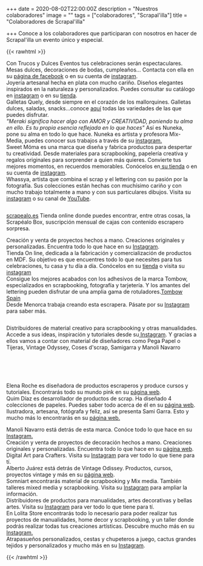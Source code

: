 +++
date = 2020-08-02T22:00:00Z
description = "Nuestros colaboradores"
image = ""
tags = ["colaboradores", "Scrapal'illa"]
title = "Colaboradores de Scrapal'illa"

+++
Conoce a los colaboradores que participaran con nosotros en hacer de Scrapal'illa un evento único y especial.

{{< rawhtml >}}

<div class="box alt">

<div class="row 50% uniform">

<div class="3u"><span><img src="/uploads/trucos-y-dulces-2020-08-11.jpg" alt="" /></span></div>

<div class="3u"><span class="image fit">Con Trucos y Dulces Eventos tus celebraciones serán espectaculares. Mesas dulces, decoraciones de bodas, cumpleaños... Contacta con ella en su <a href="https://www.facebook.com/trucosydulceseventos">página de facebook</a> o en su cuenta de <a href="https://www.instagram.com/trucosydulces_eventos/">instagram</a>.</span></div>

<div class="3u"><span><img src="/uploads/flores-de-guirior2-2020-08-24.jpg" alt="" /></span></div>

<div class="3u$"><span class="image fit">Joyería artesanal hecha en plata con mucho cariño. Diseños elegantes inspirados en la naturaleza y personalizados. Puedes consultar su catálogo en <a href="https://www.instagram.com/flores_de_guirior/">instagram</a> o en su <a href="https://esmosaik.com/es/flores-de-guirior/">tienda</a>.</span></div>

<div class="3u"><span><img src="/uploads/quely-logo-2020-08-11.jpg" alt="" /></span></div>

<div class="3u"><span class="image fit">Galletas Quely, desde siempre en el corazón de los mallorquines. Galletas dulces, saladas, snacks...conoce <a href="https://quely.com/es/">aquí</a> todas las variedades de las que puedes disfrutar.</span></div>

<div class="3u"><span><img src="/uploads/nuneka-2020-09-05.png" alt="" /></span></div>

<div class="3u$"><span class="image fit"><i>"Meraki significa hacer algo con AMOR y CREATIVIDAD, poniendo tu alma en ello. Es tu propia esencia reflejada en lo que haces"</i> Así es Nuneka, pone su alma en todo lo que hace. Nuneka es artista y profesora Mix-Media, puedes conocer sus trabajos a través de su <a href="https://www.instagram.com/nuneka__/">instagram.</a></span></div>

<div class="3u"><span><img src="/uploads/sweetmoma-2020-09-05.png" alt="" /></span></div>

<div class="3u"><span class="image fit">Sweet Möma es una marca que diseña y fabrica productos para despertar tu creatividad. Desde materiales para scrapbooking, papelería creativa y regalos originales para sorprender a quien más quieres. Convierte tus mejores momentos, en recuerdos memorables. Conócelos en<a href="https://sweetmoma.com/es/"> su tienda</a> o en su cuenta de <a href="https://www.instagram.com/sweetmomabcn/">instagram</a>.</span></div>

<div class="3u"><span><img src="/uploads/whayssa-2020-09-05.png" alt="" /></span></div>

<div class="3u$"><span class="image fit">Whassya, artista que combina el scrap y el lettering con su pasión por la fotografía. Sus colecciones están hechas con muchísimo cariño y con mucho trabajo totalmente a mano y con sus particulares dibujos. Visita su <a href="https://www.instagram.com/whassya/">instagram</a> o su canal de <a href="https://www.youtube.com/c/WhassyaMaspirosa">YouTube</a>.</span></div>

</div>

</div>

<!--Prueba Marga-->

<!-- Para logo grande. izquierda imagen, derecha texto-->

<div class="row">

<div class="6u 12u$(small)">

<span><img src="/uploads/scrapealo-2020-09-05.png" alt="" /></span>

</div>

<div class="6u$ 12u$(small)">

<a href="https://scrapealo.es/">scrapealo.es</a> Tienda online donde puedes encontrar, entre otras cosas, la Scrapéalo Box, suscripción mensual de cajas con contenido escrapero sorpresa.

</div>

</div>

<!--FIN logo grande-->

<div class="row">

<div class="row 50% uniform">

<div class="3u"><span><img src="/uploads/coquitoscrapero-2020-09-05.png" alt="" /></span></div>

<div class="3u"><span class="image fit">Creación y venta de proyectos hechos a mano. Creaciones originales y personalizadas. Encuentra todo lo que hace en su <a href="https://www.instagram.com/coquitoscrapero/">Instagram</a>.</span></div>

<div class="3u"><span><img src="/uploads/artelaserdesign-2020-09-12.png" alt="" /></span></div>

<div class="3u$"><span class="image fit">Tienda On line, dedicada a la fabricación y comercialización de productos en MDF. Su objetivo es que encuentres todo lo que necesites para tus celebraciones, tu casa y tu día a día. Conócelos en su <a href="[https://www.artelaserdesign.com/](https://www.artelaserdesign.com/ "https://www.artelaserdesign.com/")">tienda</a> o visita su <a href="[https://www.instagram.com/artelaserdesign/](https://www.instagram.com/artelaserdesign/ "https://www.instagram.com/artelaserdesign/")">instagram</a></span></div>

<div class="3u"><span><img src="/uploads/tombow-2020-09-12.png" alt="" /></span></div>

<div class="3u"><span class="image fit">Consigue los mejores acabados con los adhesivos de la marca Tombow, especializados en scrapbooking, fotografía y tarjetería. Y los amantes del lettering pueden disfrutar de una amplia gama de rotuladores.<a href="https://www.instagram.com/tombow.spain/">Tombow Spain</a></span></div>

<div class="3u"><span><img src="/uploads/scrapmenorca-2020-09-12.png" alt="" /></span></div>

<div class="3u$"><span class="image fit">Desde Menorca trabaja creando esta escrapera. Pásate por su <a href="https://www.instagram.com/scrapmenorca/">Instagram</a> para saber más.</span></div>

</div><!--ROW 50 UNIFORM-->

</div><!--ROW-->

<!-- Para logo grande. izquierda imagen, derecha texto-->

<div class="row">

<div class="6u 12u$(small)">

<span><img src="/uploads/basiccrea-2020-09-12.png" alt="" /></span>

</div>

<div class="6u$ 12u$(small)">

Distribuidores de material creativo para scrapbooking y otras manualidades. Accede a sus ideas, inspiración y tutoriales desde su<a href="https://www.instagram.com/basiccrea2/"> Instagram</a>. Y gracias a ellos vamos a contar con material de diseñadores como Pega Papel o Tijeras, Vintage Odyssey, Coses d'scrap, Samigarra y Manoli Navarro

</div>

</div>

<!--FIN logo grande-->

<div class="row">

<div class="row 50% uniform">

<div class="3u">

<span><img src="/uploads/pegapapelotijeras2-2020-09-12.png" alt="" /></span>

</div>

<div class="3u">

<span><img src="/uploads/pegapapelotijeras2-2020-09-12.png" alt="" /></span>

</div>

<div class="3u">

<span><img src="/uploads/pegapapelotijeras2-2020-09-12.png" alt="" /></span>

</div>

<div class="3u">

<span><img src="/uploads/pegapapelotijeras2-2020-09-12.png" alt="" /></span>

</div>

<div class="3u$">

<span><img src="/uploads/pegapapelotijeras2-2020-09-12.png" alt="" /></span>

</div>

<div class="3u">Elena Roche es diseñadora de productos escraperos y produce cursos y tutoriales. Encontrarás todo su mundo pink en su <a href="https://www.pegapapelotijeras.com/">página web</a>.

</div>

<div class="3u">Quim Díaz es desarrollador de productos de scrap. Ha diseñado 4 colecciones de papeles. Puedes saber todo acerca de él en su <a href="https://www.cosesdscrap.com/">página web</a>.

</div>

<div class="3u">Ilustradora, artesana, fotógrafa y feliz, así se presenta Sami Garra. Esto y mucho más lo encontrarás en su <a href="https://samigarra.com/">página web.</a></p>

</div>

<div class="3u">Manoli Navarro está detrás de esta marca. Conóce todo lo que hace en su <a href="https://www.instagram.com/manolinavarro/">Instagram.</a>

</div>

</div>

<!--FIN logo grande-->

<div class="row">

<div class="row 50% uniform">

<div class="3u"><span><img src="/uploads/logo_sonrisas-de-papel-2020-09-10.jpg" alt="" /></span></div>

<div class="3u"><span class="image fit">Creación y venta de proyectos de decoración hechos a mano. Creaciones originales y personalizadas. Encuentra todo lo que hace en su <a href="https://www.sonrisasdepapel.es/">página web</a>.</span></div>

<div class="3u"><span><img src="/uploads/img-20200510-wa0025-2020-09-10.jpg" alt="" /></span></div>

<div class="3u$"><span class="image fit">Digital Art para Crafters. Visita su <a href="https://www.instagram.com/beadesign.bcn/">Instagram</a> para ver todo lo que tiene para tí.</span></div>

</div><!--ROW 50 UNIFORM-->

</div><!--ROW-->

<!-- Para logo grande. izquierda imagen, derecha texto-->

<div class="row">

</div>

<!--FIN logo grande-->

<div class="row">

<div class="row 50% uniform">

<div class="3u"><span><img src="/uploads/logovintageodyssey-2020-09-09.jpg" alt="" /></span></div>

<div class="3u"><span class="image fit">Alberto Juárez está detrás de Vintage Odissey. Productos, cursos, proyectos vintage y más en su <a href="https://www.vintageodyssey.net/">página web</a>.</span></div>

<div class="3u"><span><img src="/uploads/nany-montejo-2020-09-12.jpg" alt="" /></span></div>

<div class="3u$"><span class="image fit">Somniart encontrarás material de scrapbooking y Mix media. También talleres mixed media y scrapbooking. Visita su <a href="https://www.instagram.com/somniart_palma/">Instagram</a> para ampliar la información.</span></div>

</div><!--ROW 50 UNIFORM-->

</div><!--ROW-->

<div class="row">

<div class="row 50% uniform">

<div class="3u"><span><img src="/uploads/logo-montejo_page-0001-2020-09-12.jpg" alt="" /></span></div>

<div class="3u"><span class="image fit">Distribuidores de productos para manualidades, artes decorativas y bellas artes. Visita su <a href="https://www.instagram.com/artemontejo/">Instagram</a> para ver todo lo que tiene para tí.</span></div>

<div class="3u"><span><img src="/uploads/lolita-2020-09-05.png" alt="" /></span></div>

<div class="3u$"><span class="image fit">En Lolita Store encontrarás todo lo necesario para poder realizar tus proyectos de manualidades, home decor y scrapbooking, y un taller donde podrás realizar todas tus creaciones artísticas. Descubre mucho más en su  <a href="https://www.instagram.com/elmundodelolita/">Instagram.</a></span></div>

</div><!--ROW 50 UNIFORM-->

</div><!--ROW-->

<div class="row">

<div class="row 50% uniform">

<div class="3u"><span><img src="/uploads/lasonadoramilcraftslogo-2020-09-12.png" alt="" /></span></div>

<div class="3u"><span class="image fit">Atrapasueños personalizados, cestas y chupeteros a juego, cactus grandes tejidos y personalizados y mucho más en su <a href="https://www.instagram.com/lasonadora.milcrafts/">Instagram</a>.</span></div>

<!--<div class="3u"><span><img src="/uploads/nany-montejo-2020-09-12.jpg" alt="" /></span></div>

<div class="3u$"><span class="image fit">Somniart encontrarás material de scrapbooking y Mix media. También talleres mixed media y scrapbooking. Visita su <a href="https://www.instagram.com/somniart_palma/">Instagram</a> para ampliar la información.</span></div>-->

</div><!--ROW 50 UNIFORM-->

</div><!--ROW-->

{{< /rawhtml >}}